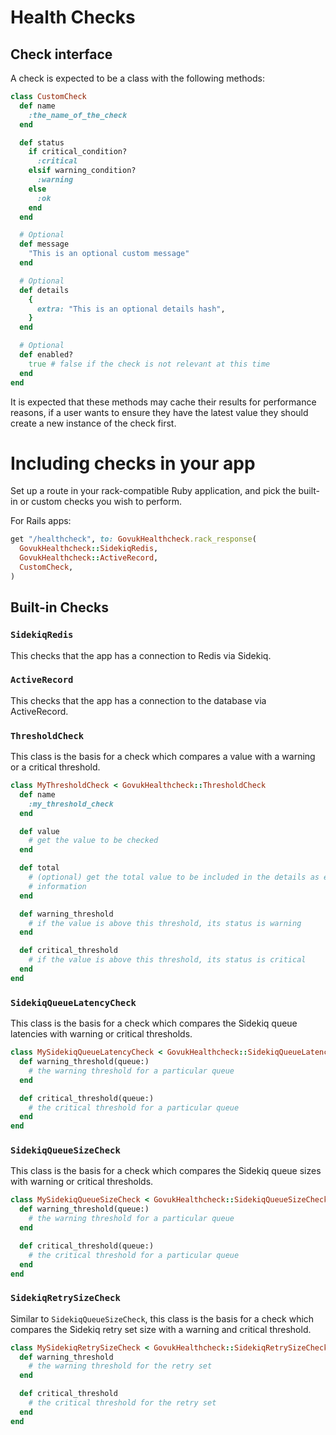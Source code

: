 # Health Checks

## Check interface

A check is expected to be a class with the following methods:

```ruby
class CustomCheck
  def name
    :the_name_of_the_check
  end

  def status
    if critical_condition?
      :critical
    elsif warning_condition?
      :warning
    else
      :ok
    end
  end

  # Optional
  def message
    "This is an optional custom message"
  end

  # Optional
  def details
    {
      extra: "This is an optional details hash",
    }
  end

  # Optional
  def enabled?
    true # false if the check is not relevant at this time
  end
end
```

It is expected that these methods may cache their results for performance
reasons, if a user wants to ensure they have the latest value they should
create a new instance of the check first.

# Including checks in your app

Set up a route in your rack-compatible Ruby application, and pick the built-in
or custom checks you wish to perform.

For Rails apps:

```ruby
get "/healthcheck", to: GovukHealthcheck.rack_response(
  GovukHealthcheck::SidekiqRedis,
  GovukHealthcheck::ActiveRecord,
  CustomCheck,
)
```

## Built-in Checks

### `SidekiqRedis`

This checks that the app has a connection to Redis via Sidekiq.

### `ActiveRecord`

This checks that the app has a connection to the database via ActiveRecord.

### `ThresholdCheck`

This class is the basis for a check which compares a value with a warning or a
critical threshold.

```ruby
class MyThresholdCheck < GovukHealthcheck::ThresholdCheck
  def name
    :my_threshold_check
  end

  def value
    # get the value to be checked
  end

  def total
    # (optional) get the total value to be included in the details as extra
    # information
  end

  def warning_threshold
    # if the value is above this threshold, its status is warning
  end

  def critical_threshold
    # if the value is above this threshold, its status is critical
  end
end
```

### `SidekiqQueueLatencyCheck`

This class is the basis for a check which compares the Sidekiq queue latencies
with warning or critical thresholds.

```ruby
class MySidekiqQueueLatencyCheck < GovukHealthcheck::SidekiqQueueLatencyCheck
  def warning_threshold(queue:)
    # the warning threshold for a particular queue
  end

  def critical_threshold(queue:)
    # the critical threshold for a particular queue
  end
end
```

### `SidekiqQueueSizeCheck`

This class is the basis for a check which compares the Sidekiq queue sizes
with warning or critical thresholds.

```ruby
class MySidekiqQueueSizeCheck < GovukHealthcheck::SidekiqQueueSizeCheck
  def warning_threshold(queue:)
    # the warning threshold for a particular queue
  end

  def critical_threshold(queue:)
    # the critical threshold for a particular queue
  end
end
```


### `SidekiqRetrySizeCheck`

Similar to `SidekiqQueueSizeCheck`, this class is the basis for a check which
compares the Sidekiq retry set size with a warning and critical threshold.

```ruby
class MySidekiqRetrySizeCheck < GovukHealthcheck::SidekiqRetrySizeCheck
  def warning_threshold
    # the warning threshold for the retry set
  end

  def critical_threshold
    # the critical threshold for the retry set
  end
end
```
